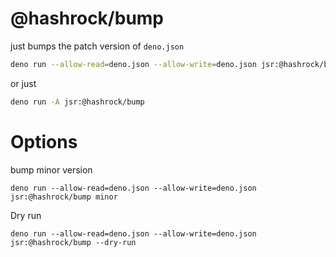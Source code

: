 # @hashrock/bump

just bumps the patch version of `deno.json`

```bash
deno run --allow-read=deno.json --allow-write=deno.json jsr:@hashrock/bump
```

or just

```bash
deno run -A jsr:@hashrock/bump
```

# Options

bump minor version

```
deno run --allow-read=deno.json --allow-write=deno.json jsr:@hashrock/bump minor
```

Dry run

```
deno run --allow-read=deno.json --allow-write=deno.json jsr:@hashrock/bump --dry-run
```